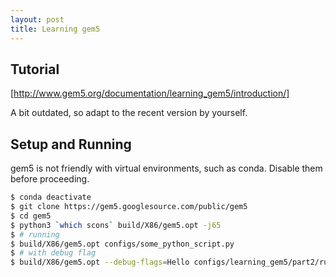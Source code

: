 ```yaml
---
layout: post
title: Learning gem5
---
```


## Tutorial

[http://www.gem5.org/documentation/learning_gem5/introduction/]

A bit outdated, so adapt to the recent version by yourself.

## Setup and Running

gem5 is not friendly with virtual environments, such as conda. Disable them before proceeding.

```bash
$ conda deactivate
$ git clone https://gem5.googlesource.com/public/gem5
$ cd gem5
$ python3 `which scons` build/X86/gem5.opt -j65
$ # running
$ build/X86/gem5.opt configs/some_python_script.py
$ # with debug flag
$ build/X86/gem5.opt --debug-flags=Hello configs/learning_gem5/part2/run_hello.py
```